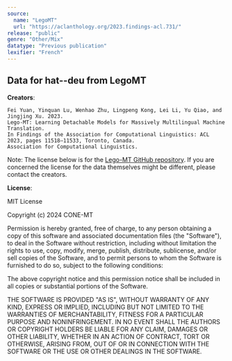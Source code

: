 ```yaml
---
source:
  name: "LegoMT"
  url: "https://aclanthology.org/2023.findings-acl.731/"
release: "public"
genre: "Other/Mix"
datatype: "Previous publication"
lexifier: "French"
---
```


## Data for hat--deu from LegoMT

**Creators**:
```
Fei Yuan, Yinquan Lu, Wenhao Zhu, Lingpeng Kong, Lei Li, Yu Qiao, and Jingjing Xu. 2023.
Lego-MT: Learning Detachable Models for Massively Multilingual Machine Translation.
In Findings of the Association for Computational Linguistics: ACL 2023, pages 11518–11533, Toronto, Canada.
Association for Computational Linguistics.
```

Note: The license below is for the [Lego-MT GitHub repository](https://github.com/CONE-MT/Lego-MT). If you are concerned the license for the data themselves might be different, please contact the creators. 

**License**: 

MIT License 

Copyright (c) 2024 CONE-MT 

Permission is hereby granted, free of charge, to any person obtaining a copy
of this software and associated documentation files (the "Software"), to deal
in the Software without restriction, including without limitation the rights
to use, copy, modify, merge, publish, distribute, sublicense, and/or sell
copies of the Software, and to permit persons to whom the Software is
furnished to do so, subject to the following conditions: 

The above copyright notice and this permission notice shall be included in all
copies or substantial portions of the Software. 

THE SOFTWARE IS PROVIDED "AS IS", WITHOUT WARRANTY OF ANY KIND, EXPRESS OR
IMPLIED, INCLUDING BUT NOT LIMITED TO THE WARRANTIES OF MERCHANTABILITY,
FITNESS FOR A PARTICULAR PURPOSE AND NONINFRINGEMENT. IN NO EVENT SHALL THE
AUTHORS OR COPYRIGHT HOLDERS BE LIABLE FOR ANY CLAIM, DAMAGES OR OTHER
LIABILITY, WHETHER IN AN ACTION OF CONTRACT, TORT OR OTHERWISE, ARISING FROM,
OUT OF OR IN CONNECTION WITH THE SOFTWARE OR THE USE OR OTHER DEALINGS IN THE
SOFTWARE.
